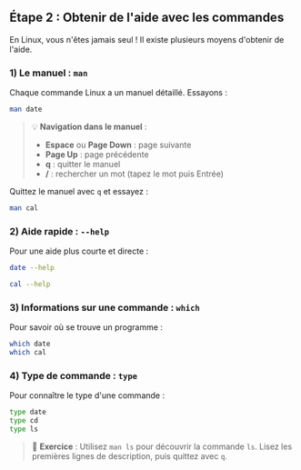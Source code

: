 ## Étape 2 : Obtenir de l'aide avec les commandes

En Linux, vous n'êtes jamais seul ! Il existe plusieurs moyens d'obtenir de l'aide.

### 1) Le manuel : `man`
Chaque commande Linux a un manuel détaillé. Essayons :

```bash
man date
```

> 💡 **Navigation dans le manuel** :
> - **Espace** ou **Page Down** : page suivante
> - **Page Up** : page précédente  
> - **q** : quitter le manuel
> - **/** : rechercher un mot (tapez le mot puis Entrée)

Quittez le manuel avec `q` et essayez :

```bash
man cal
```

### 2) Aide rapide : `--help`
Pour une aide plus courte et directe :

```bash
date --help
```

```bash
cal --help
```

### 3) Informations sur une commande : `which`
Pour savoir où se trouve un programme :

```bash
which date
which cal
```

### 4) Type de commande : `type`
Pour connaître le type d'une commande :

```bash
type date
type cd
type ls
```

> 🎯 **Exercice** : Utilisez `man ls` pour découvrir la commande `ls`. Lisez les premières lignes de description, puis quittez avec `q`.
